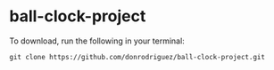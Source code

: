 # ball-clock-project

To download, run the following in your terminal:

```
git clone https://github.com/donrodriguez/ball-clock-project.git
```
